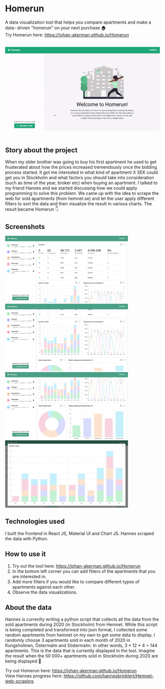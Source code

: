 # Homerun
A data visualization tool that helps you compare apartments and make a data- driven "homerun" on your next purchase 🏠<br /> 
Try Homerun here: https://johan-akerman.github.io/Homerun
<br />
<br />

<img src="/src/images/ReadMe/preview.gif" alt="gif"
	title="Gif" width="600" /> <br /><br/>

## Story about the project
When my older brother was going to buy his first apartment he used to get frusterated about how the prices increased tremendously once the bidding process started. It got me interested in what kind of apartment X SEK could get you in Stockholm and what factors you should take into consideration (such as time of the year, broker etc) when buying an apartment. I talked to my friend Hannes and we started discussing how we could apply programming to solve this problem. We came up with the idea to scrape the web for sold apartments (from hemnet.se) and let the user apply different filters to sort the data and then visualize the result in various charts. The result became Homerun 👇

## Screenshots
<img src="/src/images/ReadMe/1.png" alt="Logo"
	title="Desktop preview" width="400" /> 
<img src="/src/images/ReadMe/2.png" alt="Logo"
	title="Desktop preview" width="400" /> 
  <img src="/src/images/ReadMe/3.png" alt="Logo"
	title="Desktop preview" width="400" /> 
  <img src="/src/images/ReadMe/4.png" alt="Logo"
	title="Desktop preview" width="400" /> 
	
## Technologies used
I built the frontend in React JS, Material UI and Chart JS. Hannes scraped the data with Python. 

## How to use it
1. Try out the tool here: https://johan-akerman.github.io/Homerun
1. In the bottom left corner you can add filters of the apartments that you are interested in. 
3. Add more filters if you would like to compare different types of apartments against each other.
4. Observe the data visualizations.

## About the data
Hannes is currenlty writing a python script that collects all the data from the sold apartments during 2020 (in Stockholm) from Hemnet. While this script is being completed and transformed into json format, I collected some random apartments from hemnet on my own to get some data to display. I randomly choose 3 apartments sold in each month of 2020 in Kungsholmen, Östermalm and Södermalm. In other words, 3 * 12 * 4 = 144 apartments. This is the data that is currently displayed in the tool. Imagine the result when the 50 000+ apartments sold in Stockholm during 2020 are being displayed 🤯

Try out Homerun here: https://johan-akerman.github.io/Homerun
<br />
View Hannes progress here: https://github.com/hannesbrinklert/Hemnet-web-scraping.  

